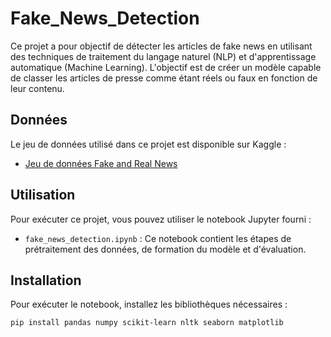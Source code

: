 # Fake_News_Detection

Ce projet a pour objectif de détecter les articles de fake news en utilisant des techniques de traitement du langage naturel (NLP) et d'apprentissage automatique (Machine Learning). L'objectif est de créer un modèle capable de classer les articles de presse comme étant réels ou faux en fonction de leur contenu.

## Données
Le jeu de données utilisé dans ce projet est disponible sur Kaggle :
- [Jeu de données Fake and Real News](https://www.kaggle.com/clmentbisaillon/fake-and-real-news-dataset)

## Utilisation
Pour exécuter ce projet, vous pouvez utiliser le notebook Jupyter fourni :
- `fake_news_detection.ipynb` : Ce notebook contient les étapes de prétraitement des données, de formation du modèle et d'évaluation.

## Installation
Pour exécuter le notebook, installez les bibliothèques nécessaires :
```bash
pip install pandas numpy scikit-learn nltk seaborn matplotlib
```
